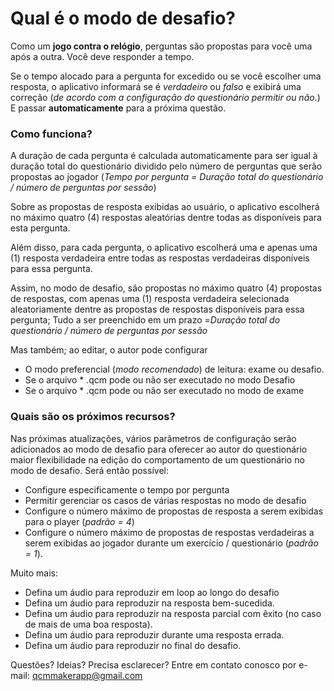 # Qual é o modo de desafio?
Como um <b>jogo contra o relógio</b>, perguntas são propostas para você uma após a outra.
Você deve responder a tempo.

Se o tempo alocado para a pergunta for excedido ou se você escolher uma resposta, o aplicativo informará se é <i>verdadeiro</i> ou <i>falso</i> e exibirá uma correção (<i>de acordo com a configuração do questionário permitir ou não.</i>) E passar <b>automaticamente</b> para a próxima questão.

### Como funciona?
A duração de cada pergunta é calculada automaticamente para ser igual à duração total do questionário dividido pelo número de perguntas que serão propostas ao jogador (<i>Tempo por pergunta = Duração total do questionário / número de perguntas por sessão</i>)

Sobre as propostas de resposta exibidas ao usuário, o aplicativo escolherá no máximo quatro (4) respostas aleatórias dentre todas as disponíveis para esta pergunta.

Além disso, para cada pergunta, o aplicativo escolherá uma e apenas uma (1) resposta verdadeira entre todas as respostas verdadeiras disponíveis para essa pergunta.

Assim, no modo de desafio, são propostas no máximo quatro (4) propostas de respostas, com apenas uma (1) resposta verdadeira selecionada aleatoriamente dentre as propostas de respostas disponíveis para essa pergunta; Tudo a ser preenchido em um prazo =<i>Duração total do questionário / número de perguntas por sessão</i>

Mas também; ao editar, o autor pode configurar
   * O modo preferencial (<i>modo recomendado</i>) de leitura: exame ou desafio.
   * Se o arquivo * .qcm pode ou não ser executado no modo Desafio
   * Se o arquivo * .qcm pode ou não ser executado no modo de exame


### Quais são os próximos recursos?
Nas próximas atualizações, vários parâmetros de configuração serão adicionados ao modo de desafio para oferecer ao autor do questionário
maior flexibilidade na edição do comportamento de um questionário no modo de desafio.
Será então possível:
   * Configure especificamente o tempo por pergunta
   * Permitir gerenciar os casos de várias respostas no modo de desafio
   * Configure o número máximo de propostas de resposta a serem exibidas para o player (<i>padrão = 4</i>)
   * Configure o número máximo de propostas de respostas verdadeiras a serem exibidas ao jogador durante um exercício / questionário (<i>padrão = 1</i>).

Muito mais:
   * Defina um áudio para reproduzir em loop ao longo do desafio
   * Defina um áudio para reproduzir na resposta bem-sucedida.
   * Defina um áudio para reproduzir na resposta parcial com êxito (no caso de mais de uma boa resposta).
   * Defina um áudio para reproduzir durante uma resposta errada.
   * Defina um áudio para reproduzir no final do desafio.

Questões? Ideias? Precisa esclarecer? Entre em contato conosco por e-mail: [qcmmakerapp@gmail.com](mailto:qcmmakerapp@gmail.com)